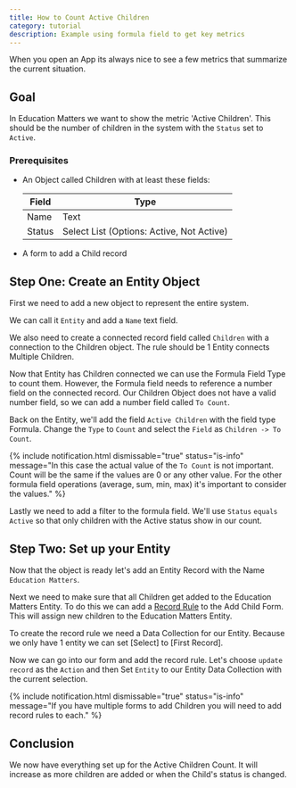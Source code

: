 ```yaml
---
title: How to Count Active Children
category: tutorial
description: Example using formula field to get key metrics
---
```


When you open an App its always nice to see a few metrics that summarize the current situation.

## Goal

In Education Matters we want to show the metric 'Active Children'. This should be the number of children in the system with the `Status` set to `Active`.

### Prerequisites

- An Object called Children with at least these fields:

  | Field  | Type                                      |
  | ------ | ----------------------------------------- |
  | Name   | Text                                      |
  | Status | Select List (Options: Active, Not Active) |

- A form to add a Child record

## Step One: Create an Entity Object

First we need to add a new object to represent the entire system.

We can call it `Entity` and add a `Name` text field.

We also need to create a connected record field called `Children` with a connection to the Children object. The rule should be 1 Entity connects Multiple Children.

Now that Entity has Children connected we can use the Formula Field Type to count them. However, the Formula field needs to reference a number field on the connected record. Our Children Object does not have a valid number field, so we can add a number field called `To Count`.

Back on the Entity, we'll add the field `Active Children` with the field type Formula. Change the `Type` to `Count` and select the `Field` as `Children -> To Count`.

{% include notification.html dismissable="true" status="is-info" message="In this case the actual value of the `To Count` is not important. Count will be the same if the values are 0 or any other value. For the other formula field operations (average, sum, min, max) it's important to consider the values." %}

Lastly we need to add a filter to the formula field. We'll use `Status` `equals` `Active` so that only children with the Active status show in our count.

## Step Two: Set up your Entity

Now that the object is ready let's add an Entity Record with the Name `Education Matters`.

Next we need to make sure that all Children get added to the Education Matters Entity. To do this we can add a [Record Rule](../../concepts/recordRules/RecordRules.md) to the Add Child Form. This will assign new children to the Education Matters Entity.

To create the record rule we need a Data Collection for our Entity. Because we only have 1 entity we can set [Select] to [First Record].

Now we can go into our form and add the record rule. Let's choose `update record` as the `Action` and then Set `Entity` to our Entity Data Collection with the current selection.

{% include notification.html dismissable="true" status="is-info" message="If you have multiple forms to add Children you will need to add record rules to each." %}

## Conclusion

We now have everything set up for the Active Children Count. It will increase as more children are added or when the Child's status is changed.
